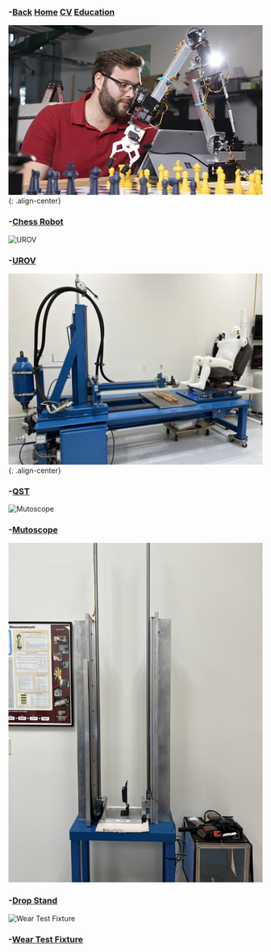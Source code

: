 
### -[Back](https://sparkesys.github.io/)	[Home](https://sparkesys.github.io)	[CV](https://sparkesys.github.io/CV)		[Education](https://sparkesys.github.io/Education)




![CHESS ROBOT PROJECT](/assets/images/engineering-MS.jpg){: .align-center}
### -[Chess Robot](https://sparkesys.github.io/Projects/chessrobot)

![UROV](/assets/images/)
### -[UROV](https://sparkesys.github.io/Projects/UROV)

![QST](/assets/images/QST_Overall.jpg){: .align-center}
### -[QST](https://sparkesys.github.io/Projects/QST)

![Mutoscope](/assets/images/)
### -[Mutoscope](https://sparkesys.github.io/Projects/mutoscope)

![Drop Stand](/assets/images/DropStand.jpg)
### -[Drop Stand](https://sparkesys.github.io/Projects/dropstand)

![Wear Test Fixture](/assets/images/wearfixture.jpg)
### -[Wear Test Fixture](https://sparkesys.github.io/Projects/wearfixture)



